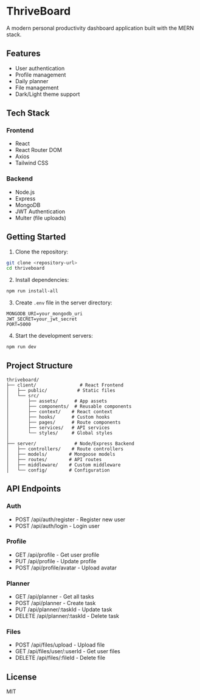 # ThriveBoard

A modern personal productivity dashboard application built with the MERN stack.

## Features

- User authentication
- Profile management
- Daily planner
- File management
- Dark/Light theme support

## Tech Stack

### Frontend
- React
- React Router DOM
- Axios
- Tailwind CSS

### Backend
- Node.js
- Express
- MongoDB
- JWT Authentication
- Multer (file uploads)

## Getting Started

1. Clone the repository:
```bash
git clone <repository-url>
cd thriveboard
```

2. Install dependencies:
```bash
npm run install-all
```

3. Create `.env` file in the server directory:
```
MONGODB_URI=your_mongodb_uri
JWT_SECRET=your_jwt_secret
PORT=5000
```

4. Start the development servers:
```bash
npm run dev
```

## Project Structure

```
thriveboard/
├── client/                # React Frontend
│   ├── public/           # Static files
│   └── src/
│       ├── assets/      # App assets
│       ├── components/  # Reusable components
│       ├── context/    # React context
│       ├── hooks/      # Custom hooks
│       ├── pages/      # Route components
│       ├── services/   # API services
│       └── styles/     # Global styles
│
├── server/              # Node/Express Backend
│   ├── controllers/    # Route controllers
│   ├── models/        # Mongoose models
│   ├── routes/        # API routes
│   ├── middleware/    # Custom middleware
│   └── config/        # Configuration
```

## API Endpoints

### Auth
- POST /api/auth/register - Register new user
- POST /api/auth/login - Login user

### Profile
- GET /api/profile - Get user profile
- PUT /api/profile - Update profile
- POST /api/profile/avatar - Upload avatar

### Planner
- GET /api/planner - Get all tasks
- POST /api/planner - Create task
- PUT /api/planner/:taskId - Update task
- DELETE /api/planner/:taskId - Delete task

### Files
- POST /api/files/upload - Upload file
- GET /api/files/user/:userId - Get user files
- DELETE /api/files/:fileId - Delete file

## License

MIT